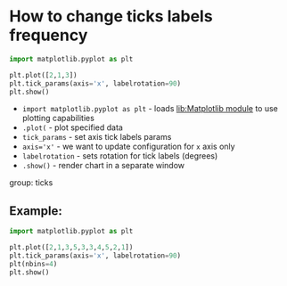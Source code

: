# How to change ticks labels frequency

```python
import matplotlib.pyplot as plt

plt.plot([2,1,3])
plt.tick_params(axis='x', labelrotation=90)
plt.show()
```

- `import matplotlib.pyplot as plt` - loads [lib:Matplotlib module](python-matplotlib/how-to-install-matplotlib-python-lib-in-ubuntu-ubuntuversion) to use plotting capabilities
- `.plot(` - plot specified data
- `tick_params` - set axis tick labels params
- `axis='x'` - we want to update configuration for `x` axis only
- `labelrotation` - sets rotation for tick labels (degrees)
- `.show()` - render chart in a separate window

group: ticks

## Example: 
```python
import matplotlib.pyplot as plt

plt.plot([2,1,3,5,3,3,4,5,2,1])
plt.tick_params(axis='x', labelrotation=90)
plt(nbins=4)
plt.show()
```


